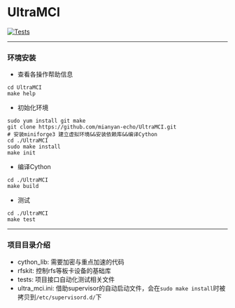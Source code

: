 # UltraMCI
[![Tests](https://github.com/mianyan-echo/UltraMCI/actions/workflows/tests.yml/badge.svg?branch=master)](https://github.com/mianyan-echo/UltraMCI/)
***
### 环境安装
- 查看各操作帮助信息
```shell
cd UltraMCI
make help
```

- 初始化环境

```shell
sudo yum install git make
git clone https://github.com/mianyan-echo/UltraMCI.git
# 安装miniforge3 建立虚拟环境&&安装依赖库&&编译Cython
cd ./UltraMCI
sudo make install
make init
```

- 编译Cython

```shell
cd ./UltraMCI
make build
```

- 测试

```shell
cd ./UltraMCI
make test
```

****
### 项目目录介绍

- cython_lib: 需要加密与重点加速的代码
- rfskit: 控制rfs等板卡设备的基础库
- tests: 项目接口自动化测试相关文件
- ultra_mci.ini: 借助supervisor的自动启动文件，会在`sudo make install`时被拷贝到`/etc/supervisord.d/`下
